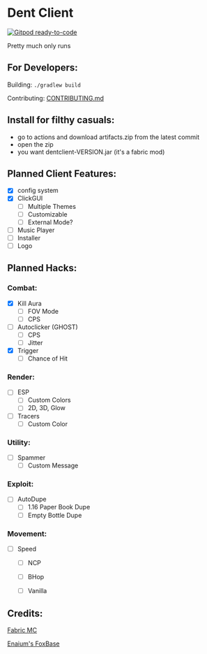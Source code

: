 # Dent Client
[![Gitpod ready-to-code](https://img.shields.io/badge/Gitpod-ready--to--code-blue?logo=gitpod)](https://gitpod.io/#https://github.com/DentClient/Client)

Pretty much only runs

## For Developers:
Building: `./gradlew build`

Contributing: [CONTRIBUTING.md](CONTRIBUTING.md)

## Install for filthy casuals:
- go to actions and download artifacts.zip from the latest commit
- open the zip
- you want dentclient-VERSION.jar (it's a fabric mod)


## Planned Client Features:
- [x] config system
- [x] ClickGUI
    - [ ] Multiple Themes
    - [ ] Customizable
    - [ ] External Mode?
- [ ] Music Player
- [ ] Installer
- [ ] Logo

## Planned Hacks:
### Combat:
   - [x] Kill Aura
       - [ ] FOV Mode
       - [ ] CPS
   - [ ] Autoclicker (GHOST)
       - [ ] CPS
       - [ ] Jitter
   - [x] Trigger
       - [ ] Chance of Hit
### Render:
   - [ ] ESP
       - [ ] Custom Colors
       - [ ] 2D, 3D, Glow
   - [ ] Tracers
       - [ ] Custom Color
### Utility:
   - [ ] Spammer
       - [ ] Custom Message
### Exploit:
   - [ ] AutoDupe
       - [ ] 1.16 Paper Book Dupe
       - [ ] Empty Bottle Dupe
### Movement:
   - [ ] Speed
       - [ ] NCP
       - [ ] BHop
       - [ ] Vanilla


## Credits:
[Fabric MC](https://fabricmc.net "Fabric")

[Enaium's FoxBase](https://github.com/enaium/FoxBase "FoxBase")
